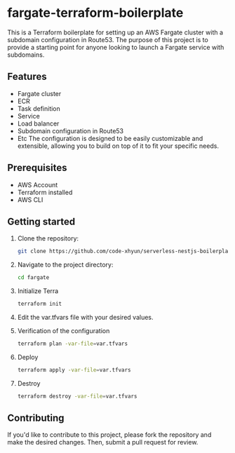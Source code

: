 # fargate-terraform-boilerplate

This is a Terraform boilerplate for setting up an AWS Fargate cluster with a subdomain configuration in Route53. The purpose of this project is to provide a starting point for anyone looking to launch a Fargate service with subdomains.

## Features
- Fargate cluster
- ECR
- Task definition
- Service
- Load balancer
- Subdomain configuration in Route53
- Etc
The configuration is designed to be easily customizable and extensible, allowing you to build on top of it to fit your specific needs.

## Prerequisites
- AWS Account
- Terraform installed
- AWS CLI


## Getting started

1. Clone the repository:
   ```sh
   git clone https://github.com/code-xhyun/serverless-nestjs-boilerplate.git
   ```
2. Navigate to the project directory:
    ```sh
    cd fargate
    ```
3. Initialize Terra
   ```sh
   terraform init
   ```
4. Edit the var.tfvars file with your desired values.

5.  Verification of the configuration
    ```sh
    terraform plan -var-file=var.tfvars
    ```
6. Deploy
    ```sh
    terraform apply -var-file=var.tfvars
    ```
7. Destroy
    ```sh
    terraform destroy -var-file=var.tfvars
    ```


## Contributing
If you'd like to contribute to this project, please fork the repository and make the desired changes. Then, submit a pull request for review.